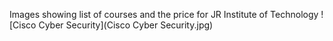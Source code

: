 Images showing list of courses and the price for JR Institute of Technology
![Cisco Cyber Security](Cisco Cyber Security.jpg)
